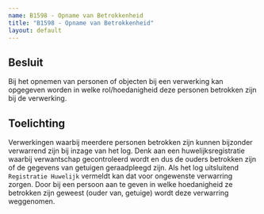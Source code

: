 ```yaml
---
name: B1598 - Opname van Betrokkenheid
title: "B1598 - Opname van Betrokkenheid"
layout: default
---
```

## Besluit
Bij het opnemen van personen of objecten bij een verwerking kan opgegeven worden in welke rol/hoedanigheid deze personen betrokken zijn bij de verwerking.

## Toelichting
Verwerkingen waarbij meerdere personen betrokken zijn kunnen bijzonder verwarrend zijn bij inzage van het log. Denk aan een huwelijksregistratie waarbij verwantschap gecontroleerd wordt en dus de ouders betrokken zijn of de gegevens van getuigen geraadpleegd zijn. Als het log uitsluitend `Registratie Huwelijk` vermeldt kan dat voor ongewenste verwarring zorgen. Door bij een persoon aan te geven in welke hoedanigheid ze betrokken zijn geweest (ouder van, getuige) wordt deze verwarring weggenomen.
